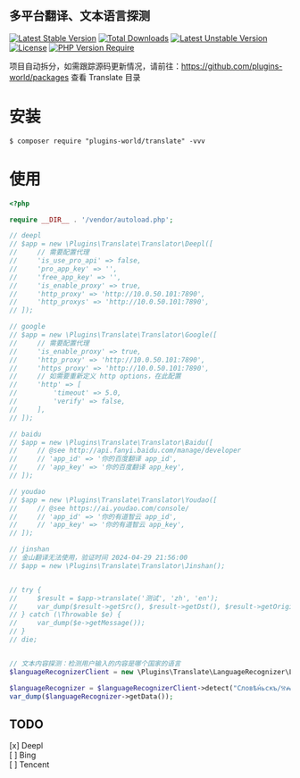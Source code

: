 多平台翻译、文本语言探测
---

[![Latest Stable Version](http://poser.pugx.org/plugins-world/translate/v)](https://packagist.org/packages/plugins-world/translate) [![Total Downloads](http://poser.pugx.org/plugins-world/translate/downloads)](https://packagist.org/packages/plugins-world/translate) [![Latest Unstable Version](http://poser.pugx.org/plugins-world/translate/v/unstable)](https://packagist.org/packages/plugins-world/translate) [![License](http://poser.pugx.org/plugins-world/translate/license)](https://packagist.org/packages/plugins-world/translate) [![PHP Version Require](http://poser.pugx.org/plugins-world/translate/require/php)](https://packagist.org/packages/plugins-world/translate)


项目自动拆分，如需跟踪源码更新情况，请前往：https://github.com/plugins-world/packages 查看 Translate 目录

# 安装

```shell
$ composer require "plugins-world/translate" -vvv
```

# 使用


```php
<?php

require __DIR__ . '/vendor/autoload.php';

// deepl
// $app = new \Plugins\Translate\Translator\Deepl([
//     // 需要配置代理
//     'is_use_pro_api' => false,
//     'pro_app_key' => '',
//     'free_app_key' => '',
//     'is_enable_proxy' => true,
//     'http_proxy' => 'http://10.0.50.101:7890',
//     'http_proxys' => 'http://10.0.50.101:7890',
// ]);

// google
// $app = new \Plugins\Translate\Translator\Google([
//     // 需要配置代理
//     'is_enable_proxy' => true,
//     'http_proxy' => 'http://10.0.50.101:7890',
//     'https_proxy' => 'http://10.0.50.101:7890',
//     // 如需要重新定义 http options，在此配置
//     'http' => [
//         'timeout' => 5.0,
//         'verify' => false,
//     ],
// ]);

// baidu
// $app = new \Plugins\Translate\Translator\Baidu([
//     // @see http://api.fanyi.baidu.com/manage/developer
//     // 'app_id' => '你的百度翻译 app_id',
//     // 'app_key' => '你的百度翻译 app_key',
// ]);

// youdao
// $app = new \Plugins\Translate\Translator\Youdao([
//     // @see https://ai.youdao.com/console/
//     // 'app_id' => '你的有道智云 app_id',
//     // 'app_key' => '你的有道智云 app_key',
// ]);

// jinshan
// 金山翻译无法使用，验证时间 2024-04-29 21:56:00
// $app = new \Plugins\Translate\Translator\Jinshan();


// try {
//     $result = $app->translate('测试', 'zh', 'en');
//     var_dump($result->getSrc(), $result->getDst(), $result->getOriginal());
// } catch (\Throwable $e) {
//     var_dump($e->getMessage());
// }
// die;


// 文本内容探测：检测用户输入的内容是哪个国家的语言
$languageRecognizerClient = new \Plugins\Translate\LanguageRecognizer\LanguageRecognizerClient();

$languageRecognizer = $languageRecognizerClient->detect("Словѣ́ньскъ/ⰔⰎⰑⰂⰡⰐⰠⰔⰍⰟ");
var_dump($languageRecognizer->getData());

```

## TODO

[x] Deepl  
[ ] Bing  
[ ] Tencent  
